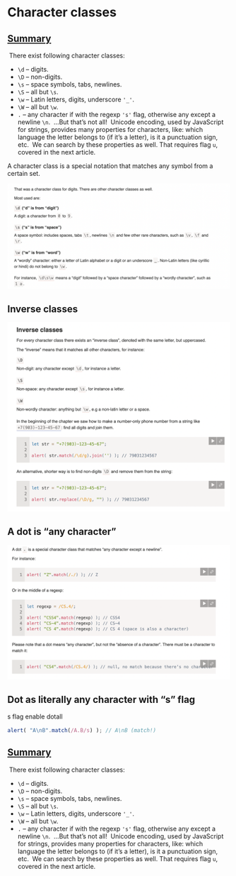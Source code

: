 # Character classes

## [Summary](https://javascript.info/regexp-character-classes#summary)

​
There exist following character classes:
​

- `\d` – digits.
- `\D` – non-digits.
- `\s` – space symbols, tabs, newlines.
- `\S` – all but `\s`.
- `\w` – Latin letters, digits, underscore `'_'`.
- `\W` – all but `\w`.
- `.` – any character if with the regexp `'s'` flag, otherwise any except a newline `\n`.
​
…But that’s not all!
​
Unicode encoding, used by JavaScript for strings, provides many properties for characters, like: which language the letter belongs to (if it’s a letter), is it a punctuation sign, etc.
​
We can search by these properties as well. That requires flag `u`, covered in the next article.
​



A character class is a special notation that matches any symbol from a certain set.

![-](./character1.png)

## Inverse classes

![-](./inverse.png)

## A dot is “any character”

![-](./dot.png)

## Dot as literally any character with “s” flag

s flag enable dotall

```js
alert( "A\nB".match(/A.B/s) ); // A\nB (match!)
```

## [Summary](https://javascript.info/regexp-character-classes#summary)

​
There exist following character classes:
​

- `\d` – digits.
- `\D` – non-digits.
- `\s` – space symbols, tabs, newlines.
- `\S` – all but `\s`.
- `\w` – Latin letters, digits, underscore `'_'`.
- `\W` – all but `\w`.
- `.` – any character if with the regexp `'s'` flag, otherwise any except a newline `\n`.
​
…But that’s not all!
​
Unicode encoding, used by JavaScript for strings, provides many properties for characters, like: which language the letter belongs to (if it’s a letter), is it a punctuation sign, etc.
​
We can search by these properties as well. That requires flag `u`, covered in the next article.
​

